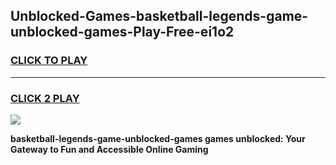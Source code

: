 
## Unblocked-Games-basketball-legends-game-unblocked-games-Play-Free-ei1o2
<h3>
<a href="https://premium76.site?title=basketball-legends-game-unblocked-games&ref=21A">CLICK TO PLAY</a></h3>
<hr>

<h3>
<a href="https://premium76.site?title=basketball-legends-game-unblocked-games&ref=21A">CLICK 2 PLAY</a>
  
</h3>

<a href="https://premium76.site?title=basketball-legends-game-unblocked-games&ref=21A"><img src="https://clearcache.store/games.png"></a>


**basketball-legends-game-unblocked-games games unblocked: Your Gateway to Fun and Accessible Online Gaming**
